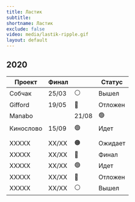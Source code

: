 ```yaml
---
title: Ластик
subtitle:
shortname: Ластик
exclude: false
video: media/lastik-ripple.gif
layout: default
---
```


## 2020

|Проект|Финал||Статус|
|-|-|-|-|
|Собчак|25/03|⚪|Вышел|
|Gifford|19/05|🔵|Отложен|
|Manabo||21/08|🟢|Идет|
|Кинослово|15/09|🟢|Идет|
||||
|XXXXX|XX/XX|🟠|Ожидает|
|XXXXX|XX/XX|🔴|Финал|
|XXXXX|XX/XX|🟢|Идет|
|XXXXX|XX/XX|🔵|Отложен|
|XXXXX|XX/XX|⚪|Вышел|

